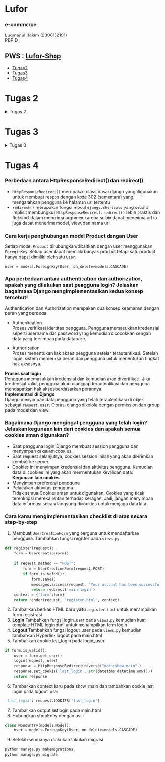 # Lufor
### e-commerce
Luqmanul Hakim (2306152191)<br>
PBP D

PWS : [Lufor-Shop](http://luqmanul-hakim31-luforshop.pbp.cs.ui.ac.id/)
---
- [Tugas2](#Tugas-2)
- [Tugas3](#Tugas-3)
- [Tugas4](#Tugas-4)
# Tugas 2
<details>
<summary>Tugas 2</summary>

### Langkah-langkah Implementasi
##### Membuat Django baru
1. Membuat directori baru bernama lufor-shop dengan perintah
```
mkdir lufor-shop 
cd lufor-shop
```
2. Mengaktifkan Virtual Environment dengan menjalankan perintah berikut pada terminal.
```
python -m venv env
env\Scripts\activate
```
3. Membuat berkas `requirements.txt` dan menambahkan beberapa dependencies.
```
django
gunicorn
whitenoise
psycopg2-binary
requests
urllib3
```
4. Install dependencies dengan requirements.txt
```
pip install -r requirements.txt
```
5. Membuat project django bernama `lufor_shop`
```
django-admin startproject lufor_shop .
```
6. Tambahkan ALLOWED_HOSTS di settings.py

##### Aplakasi Django dan Konfigurasi
1.  Membuat aplikasi `main` dalam lufor-shop
```
python manage.py startapp main
```
2. Daftarkan aplikasi `main` kedalam `setting.py` di direktori lufor_shop

3. Buka models.py dan isi dengan
```
from django.db import models

class shopEntry(models.Model):
    name = models.CharField(max_length=255)
    price = models.IntegerField()
    descriptions = models.TextField()
```
4. Membuat migrasi model dengan
```
python manage.py makemigrations
```
5. Menghubungkan view dan template dengan buka berkas `view.py` di main dan tambahkan fungsi show main
6. Konfigurasi url aplikasi `main` dengan membuat berkas `urls.py` dalam direktori main dan isi dengan kode:
```
from django.urls import path
from main.views import show_main

app_name = 'main'

urlpatterns = [
    path('', show_main, name='show_main'),
]
```
7. Menambahkan rute URL proyek untuk menghubungkannya ke tampilan `main`. Impor fungsi
```
from django.urls import path, include
```
dan tambahkan urlpatterns
```
urlpatterns = [
    ...
    path('', include('main.urls')),
    ...
]
```
8. Jalankan proyek Django dengan perintah `python manage.py runserver`
9. Bukalah http://localhost:8000/ di peramban web

##### Melakukan Deployment ke PWS
1. Buat proyek baru bernama luforshop
2. Tambahkan URL PWS pada ALLOWED HOSTS
3. Lakukan git add, commit, push

### Bagan yang berisi request client ke web aplikasi berbasis Django
![Bagan](https://github.com/lhakiim/lufor-shop/blob/main/Bagan_request_client.png)

### Fungsi Git dalam Pengembangan Perangkat Lunak
Git berfungsi sebagai sistem kontrol versi terdistribusi. Git memungkinkan kita untuk melacak setiap perubahan yang dilakukan. Git memungkinkan kita untuk berkolaborasi tim dan dapat bekerja di branch masing-masing sehingga tidak mengganggu tim lainnya.

### Alasan Framework Django dijadikan Permulaan Pembelajaran Pengembangan Perangkat Lunak
Django digunakan sebagai permulaan dalam belajar karena mudah untuk dipelajari. Mulai dari bahasa yang digunakan yaitu bahasa phyton. Kesederhanaan dari django ini memudahkan bagi pemula untuk memahami konsep-konsep yang ada. 

### Mengapa Model pada Django disebut sebagai ORM?
Model django disebut sebagai ORM(Object-Relational Mapping) karena ia menggunakan ini untuk memetakan objek-objek Pyhton ke dalam tabel-tabel database. Dengan adanya ORM, antarmuka menjadi lebih mudah digunakan untuk memanipulasi data dalam database.

---
</details>

# Tugas 3

<details>

<summary>Tugas 3</summary>

### Mengapa kita memerlukan data delivery dalam pengimplementasian sebuah platform?
Data delivery sangat penting dalam pengimplementasian sebuah platform. Hal ini karena ia memungkinkan kita untuk mengirim dan menerima data dari user dan platform. Ia juga memastikan bahwa data yang dikirim tetap akurat, efisien dan cepat sehingga menjaga kualitas informasi dan meningkatkan pengalaman dari pengguna platform.
### Mana yang lebih baik antara XML dan JSON? Mengapa JSON lebih populer dibandingkan XML?
JSON dan XML merupakan representasi data yang digunakan pada pertukaran data antaraplikasi. Menurut saya JSON lebih baik. Hal ini karena JSON memiliki beberapa keunggulan yaitu JSON memiliki format yang sederhana. JSON memiliki sintaks yang lebih padat dan lebih mudah ditulis dan dibaca oleh manusia. Format pada JSON adalah menggunakan key and value, dibandingkan dengan XML yang memerlukan banyak tag sehingga JSON menjadi lebih efisien dan lebih cepat. 
### Fungsi dari method `is_valid()` pada form Django dan mengapa kita membutuhkan method tersebut?
Fungsi `is_valid()` digunakan untuk memvalidasi input dari form sebelum diproses lagi. Fungsi ini berguna untuk memastikan semua field yang dimasukkan sesuai dengan ketentuan sehingga membantu menjaga kebenaran data.
### Mengapa kita membutuhkan `csrf_token` saat membuat form di Django? Apa yang dapat terjadi jika kita tidak menambahkan `csrf_token` pada form Django? Bagaimana hal tersebut dapat dimanfaatkan oleh penyerang?
`csrf_token` merupakan token yang berfungsi sebagai security. Token ini di-generate secara otomatis oleh django untuk menjaga keamanan dari serangan berbahaya. Ia dapat memverifikasi bahwa permintaan berasal dari sumber yang sah dan aman. Apabila token ini tidak ada maka form akan menjadi rentan terhadap serangan CSRF(Cross-Site Request Forgery). Penyerang dapat membuat permintaan jahat dan dapat mengubah data pengguna bahkan mengakses data sensitif tanpa izin.
###  Cara kamu mengimplementasikan checklist di atas secara step-by-step
#### Membuat Form Input Data
1. Membuat direktori templates yang berisikan  `base.html` yang digunakan sebagai template dasar web
2. Membuat berkas `forms.py` pada direktori main
```python
from django.forms import ModelForm
from main.models import shopEntry

class ShopEntryForm(ModelForm):
    class Meta:
        model = shopEntry
        fields = ["name", "price", "descriptions"]
```
3. Menambahkan import pada `views.py` pada direktori main dan membuat fungsi baru untuk membuat produk
```python
from django.shortcuts import render, redirect
from main.forms import MoodEntryForm
from main.models import MoodEntry
```
```python
def create_shop_entry(request):
    form = ShopEntryForm(request.POST or None)

    if form.is_valid() and request.method == "POST":
        form.save()
        return redirect('main:show_main')

    context = {'form': form}
    return render(request, "create_shop_entry.html", context)
```
4. Menambahkan urlspattern dan import pada `urls.py`
5. Membuat berkas HTML Baru `creat_shop_entry` pada main/templates
6. Tambahkan kode untuk menampilkan data shop pada `main.html`
----
#### Membuat 4 Fungsi Views dan routing URL-nya
```python
def show_xml(request):
    data = shopEntry.objects.all()
    return HttpResponse(serializers.serialize("xml", data), content_type="application/xml")

def show_json(request):
    data = shopEntry.objects.all()
    return HttpResponse(serializers.serialize("json", data), content_type="application/json")

def show_xml_by_id(request, id):
    data = shopEntry.objects.filter(pk=id)
    return HttpResponse(serializers.serialize("xml", data), content_type="application/xml")

def show_json_by_id(request, id):
    data = shopEntry.objects.filter(pk=id)
    return HttpResponse(serializers.serialize("json", data), content_type="application/json")
```
```python
urlpatterns = [
    path('', show_main, name='show_main'),
    path('create-shop-entry', create_shop_entry, name='create_shop_entry'),
    path('xml/', show_xml, name='show_xml'),
    path('json/', show_json, name='show_json'),
    path('xml/<str:id>/', show_xml_by_id, name='show_xml_by_id'),
    path('json/<str:id>/', show_json_by_id, name='show_json_by_id'),
]
```
---
#### Hasil URL pada Postman
- XML
![XML](https://github.com/user-attachments/assets/06d72c7e-304b-4824-b121-5a9e924ac1be)
- JSON
![JSON](https://github.com/user-attachments/assets/8309ea26-be2b-4e98-8e02-4b121005085a)
- XML By ID
![XML_by_ID](https://github.com/user-attachments/assets/7eaefb77-0899-4147-8bfa-a53d459b92be)
- JSON By ID
![JSON_by_ID](https://github.com/user-attachments/assets/0265c1a1-ff64-4cc4-b707-a601a71f95f2)

</details>

# Tugas 4

### Perbedaan antara HttpResponseRedirect() dan redirect()
- `HttpResponseRedirect()` merupakan class dasar django yang digunakan untuk membuat respon dengan kode 302 (sementara) yang mengarahkan pengguna ke halaman url tertentu
- `redirect()` merupakan fungsi modul `django.shortcuts` yang secara implisit membungkus `HttpResponseRedirect`. `redirect()` lebih praktis dan fleksibel dalam menerima argumen karena selain dapat menerima url ia juga dapat menerima model, view, dan nama url.
### Cara kerja penghubungan model Product dengan User
Setiap model `Product` dihubungkan/dikaitkan dengan user menggunakan `ForeginKey`. Setiap user dapat memiliki banyak product tetapi satu product hanya dapat dimiliki oleh satu `User`.
```
user = models.ForeignKey(User, on_delete=models.CASCADE)
```
### Apa perbedaan antara authentication dan authorization, apakah yang dilakukan saat pengguna login? Jelaskan bagaimana Django mengimplementasikan kedua konsep tersebut!
Authentication dan Authorization merupakan dua konsep keamanan dengan peran yang berbeda. 
- Authentication<br>
Proses verifikasi identitas pengguna. Pengguna memasukkan kredensial seperti username dan password yang kemudian dicocokkan dengan data yang tersimpan pada database.

- Authorization<br>
Proses menentukan hak akses pengguna setelah terautentikasi. Setelah login, sistem memeriksa peran dari pengguna untuk menentukan tingkat hak aksesnya.<br>

**Proses saat login**<br>
Pengguna memasukkan kredensial dan kemudian akan diverifikasi. Jika kredensial valid, pengguna akan dianggap terautentikasi dan pengguna mendapatkan hak akses berdasarkan perannya. <br>
**Implementasi di Django** <br>
Django menyimpan data pengguna yang telah terautentikasi di objek sebagai `request.user`. Otorasi django dikelola dengan permission dan group pada model dan view.
### Bagaimana Django mengingat pengguna yang telah login? Jelaskan kegunaan lain dari cookies dan apakah semua cookies aman digunakan?
- Saat pengguna login, Django membuat session pengguna dan menyimpan di dalam cookies. 
- Saat request selanjutnya, cookies session inilah yang akan dikirimkan kembali ke server. 
- Cookies ini menyimpan kredensial dan aktivitas pengguna. Kemudian data di cookies ini yang akan memnentukan kevalidan data.<br>
**Kegunaan lain cookies**
- Menyimpan preferensi pengguna
- Pelacakan aktivitas pengguna<br>
Tidak semua Cookies aman untuk digunakan. Cookies yang tidak terenkripsi mereka rentan terhadap seragan. Jadi, jangan menyimpan data informasi secara langsung dicookies untuk menjaga data kita.

###  Cara kamu mengimplementasikan checklist di atas secara step-by-step
1. Membuat `UserCreationForm` yang berguna untuk mendaftarkan pengguna. Tambahkan fungsi register pada `views.py`.
```python
def register(request):
    form = UserCreationForm()

    if request.method == "POST":
        form = UserCreationForm(request.POST)
        if form.is_valid():
            form.save()
            messages.success(request, 'Your account has been successfully created!')
            return redirect('main:login')
    context = {'form':form}
    return render(request, 'register.html', context)
```
2. Tambahkan berkas HTML baru yaitu `register.html` untuk menampilkan form registrasi
3. **Login** Tambahkan fungsi login_user pada `views.py` kemudian buat template HTML login.html untuk menampilkan form login
4. **Logout** Tambahkan fungsi logout_user pada `views.py` kemudian tambahkan Hyperlink logout pada main.html
5. Tambahkan cookie last_login pada login_user
```python
if form.is_valid():
    user = form.get_user()
    login(request, user)
    response = HttpResponseRedirect(reverse("main:show_main"))
    response.set_cookie('last_login', str(datetime.datetime.now()))
    return response
```
6. Tambahkan context baru pada show_main dan tambahkan cookie last login pada logout_user
```python
'last_login': request.COOKIES['last_login']
```
7. Tambahkan output lastlogin pada main.html
8. Hubungkan shopEntry dengan user
```python
class MoodEntry(models.Model):
    user = models.ForeignKey(User, on_delete=models.CASCADE)
```
9. Setelah semuanya dilakukan lakukan migrasi
```python
python manage.py makemigrations
python manage.py migrate
```